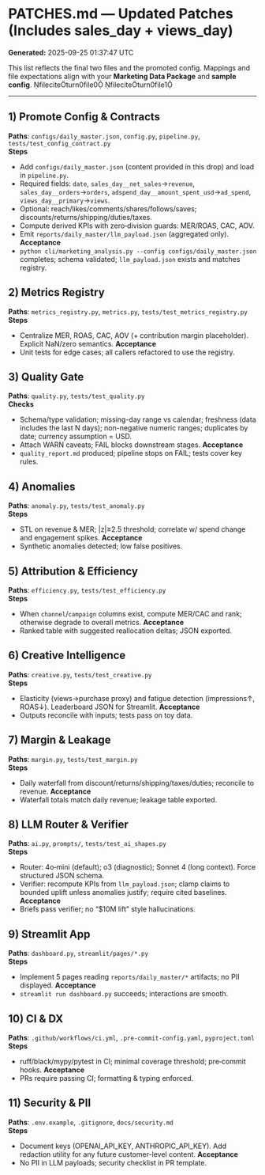 
# PATCHES.md — Updated Patches (Includes sales_day + views_day)
**Generated:** 2025-09-25 01:37:47 UTC

This list reflects the final two files and the promoted config. Mappings and file expectations align with your **Marketing Data Package** and **sample config**. fileciteturn0file0 fileciteturn0file1

---

## 1) Promote Config & Contracts
**Paths**: `configs/daily_master.json`, `config.py`, `pipeline.py`, `tests/test_config_contract.py`  
**Steps**
- Add `configs/daily_master.json` (content provided in this drop) and load in `pipeline.py`.
- Required fields: `date`, `sales_day__net_sales`→`revenue`, `sales_day__orders`→`orders`, `adspend_day__amount_spent_usd`→`ad_spend`, `views_day__primary`→`views`.
- Optional: reach/likes/comments/shares/follows/saves; discounts/returns/shipping/duties/taxes.
- Compute derived KPIs with zero‑division guards: MER/ROAS, CAC, AOV.
- Emit `reports/daily_master/llm_payload.json` (aggregated only).
**Acceptance**
- `python cli/marketing_analysis.py --config configs/daily_master.json` completes; schema validated; `llm_payload.json` exists and matches registry.

## 2) Metrics Registry
**Paths**: `metrics_registry.py`, `metrics.py`, `tests/test_metrics_registry.py`  
**Steps**
- Centralize MER, ROAS, CAC, AOV (+ contribution margin placeholder). Explicit NaN/zero semantics.
**Acceptance**
- Unit tests for edge cases; all callers refactored to use the registry.

## 3) Quality Gate
**Paths**: `quality.py`, `tests/test_quality.py`  
**Checks**
- Schema/type validation; missing-day range vs calendar; freshness (data includes the last N days); non-negative numeric ranges; duplicates by date; currency assumption = USD.
- Attach WARN caveats; FAIL blocks downstream stages.
**Acceptance**
- `quality_report.md` produced; pipeline stops on FAIL; tests cover key rules.

## 4) Anomalies
**Paths**: `anomaly.py`, `tests/test_anomaly.py`  
**Steps**
- STL on revenue & MER; |z|≥2.5 threshold; correlate w/ spend change and engagement spikes.
**Acceptance**
- Synthetic anomalies detected; low false positives.

## 5) Attribution & Efficiency
**Paths**: `efficiency.py`, `tests/test_efficiency.py`  
**Steps**
- When `channel`/`campaign` columns exist, compute MER/CAC and rank; otherwise degrade to overall metrics.
**Acceptance**
- Ranked table with suggested reallocation deltas; JSON exported.

## 6) Creative Intelligence
**Paths**: `creative.py`, `tests/test_creative.py`  
**Steps**
- Elasticity (views→purchase proxy) and fatigue detection (impressions↑, ROAS↓). Leaderboard JSON for Streamlit.
**Acceptance**
- Outputs reconcile with inputs; tests pass on toy data.

## 7) Margin & Leakage
**Paths**: `margin.py`, `tests/test_margin.py`  
**Steps**
- Daily waterfall from discount/returns/shipping/taxes/duties; reconcile to revenue.
**Acceptance**
- Waterfall totals match daily revenue; leakage table exported.

## 8) LLM Router & Verifier
**Paths**: `ai.py`, `prompts/`, `tests/test_ai_shapes.py`  
**Steps**
- Router: 4o‑mini (default); o3 (diagnostic); Sonnet 4 (long context). Force structured JSON schema.
- Verifier: recompute KPIs from `llm_payload.json`; clamp claims to bounded uplift unless anomalies justify; require cited baselines.
**Acceptance**
- Briefs pass verifier; no “$10M lift” style hallucinations.

## 9) Streamlit App
**Paths**: `dashboard.py`, `streamlit/pages/*.py`  
**Steps**
- Implement 5 pages reading `reports/daily_master/*` artifacts; no PII displayed.
**Acceptance**
- `streamlit run dashboard.py` succeeds; interactions are smooth.

## 10) CI & DX
**Paths**: `.github/workflows/ci.yml`, `.pre-commit-config.yaml`, `pyproject.toml`  
**Steps**
- ruff/black/mypy/pytest in CI; minimal coverage threshold; pre‑commit hooks.
**Acceptance**
- PRs require passing CI; formatting & typing enforced.

## 11) Security & PII
**Paths**: `.env.example`, `.gitignore`, `docs/security.md`  
**Steps**
- Document keys (OPENAI_API_KEY, ANTHROPIC_API_KEY). Add redaction utility for any future customer-level content.
**Acceptance**
- No PII in LLM payloads; security checklist in PR template.
